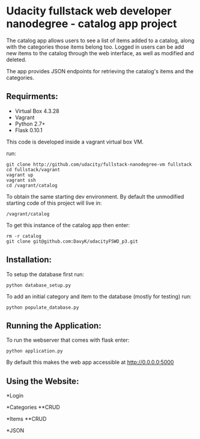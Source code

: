 
Udacity fullstack web developer nanodegree - catalog app project
================================================================

The catalog app allows users to see a list of items added to a catalog, along with the categories 
those items belong too.
Logged in users can be add new items to the catalog through the web interface, as well as modified and deleted.

The app provides JSON endpoints for retrieving the catalog's items and the categories.

Requirments:
------------
* Virtual Box 4.3.28
* Vagrant
* Python 2.7+
* Flask 0.10.1

This code is developed inside a vagrant virtual box VM.

run:

    git clone http://github.com/udacity/fullstack-nanodegree-vm fullstack
    cd fullstack/vagrant
    vagrant up
    vagrant ssh 
    cd /vagrant/catalog


To obtain the same starting dev environment. By default the unmodified starting code of this project will live in: 

    /vagrant/catalog
    
To get this instance of the catalog app then enter:

    rm -r catalog
    git clone git@github.com:DavyK/udacityFSWD_p3.git


Installation:
-------------

To setup the database first run:

    python database_setup.py

To add an initial category and item to the database (mostly for testing) run:

    python populate_database.py
    
    
Running the Application:
------------------------
    
To run the webserver that comes with flask enter:
    
    python application.py
    
By default this makes the web app accessible at http://0.0.0.0:5000


Using the Website:
------------------

*Login

*Categories
**CRUD

*Items
**CRUD

*JSON









